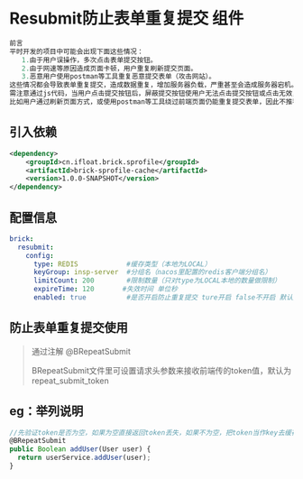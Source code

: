 #  Resubmit防止表单重复提交 组件

```javascript
前言
平时开发的项目中可能会出现下面这些情况：
   1.由于用户误操作，多次点击表单提交按钮。
   2.由于网速等原因造成页面卡顿，用户重复刷新提交页面。
   3.恶意用户使用postman等工具重复恶意提交表单（攻击网站）。
这些情况都会导致表单重复提交，造成数据重复，增加服务器负载，严重甚至会造成服务器宕机。因此有效防止表单重复提交有一定的必要性。
需注意通过js代码，当用户点击提交按钮后，屏蔽提交按钮使用户无法点击提交按钮或点击无效，从而实现防止表单重复提交这种方法js代码很容易被绕过。
比如用户通过刷新页面方式，或使用postman等工具绕过前端页面仍能重复提交表单，因此不推荐单用此方法，使用token令牌来防止表单重复提交。
```


## 引入依赖

```xml
<dependency>
    <groupId>cn.ifloat.brick.sprofile</groupId>
    <artifactId>brick-sprofile-cache</artifactId>
    <version>1.0.0-SNAPSHOT</version>
</dependency>
```



## 配置信息

```yml
brick:
  resubmit:
    config:
      type: REDIS            #缓存类型（本地为LOCAL）
      keyGroup: insp-server  #分组名（nacos里配置的redis客户端分组名）
      limitCount: 200        #限制数量（只对type为LOCAL本地的数量做限制）       
      expireTime: 120       #失效时间 单位秒
      enabled: true          #是否开启防止重复提交 ture开启 false不开启 默认为true
```
## 防止表单重复提交使用

> 通过注解 @BRepeatSubmit 
>
> BRepeatSubmit文件里可设置请求头参数来接收前端传的token值，默认为repeat_submit_token
>
>

## eg：举列说明
```javascript
//先验证token是否为空，如果为空直接返回token丢失，如果不为空，把token当作key去缓存中查询是否存在，不存在添加进缓存中中，然后执行方法。如果存在，直接返回请不要重复提交
@BRepeatSubmit
public Boolean addUser(User user) {
  return userService.addUser(user);
}
```
